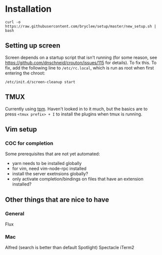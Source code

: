 # Installation

```
curl -o https://raw.githubusercontent.com/bryclee/setup/master/new_setup.sh | bash
```

## Setting up screen
Screen depends on a startup script that isn't running (for some reason, see https://github.com/dnschneid/crouton/issues/115 for details). To fix this. To fix, add the following line to `/etc/rc.local`, which is run as root when first entering the chroot:
```
/etc/init.d/screen-cleanup start
```

## TMUX
Currently using [tpm](https://github.com/tmux-plugins/tpm). Haven't looked in to it much, but the basics are to press `<tmux prefix> + I` to install the plugins when tmux is running.

## Vim setup

### COC for completion
Some prerequisites that are not yet automated:
 - yarn needs to be installed globally
 - for vim, need vim-node-rpc installed
 - install the server exetnsions globally?
 - only activate completion/bindings on files that have an extension installed?


## Other things that are nice to have

### General

Flux

### Mac

Alfred (search is better than default Spotlight)
Spectacle
iTerm2

